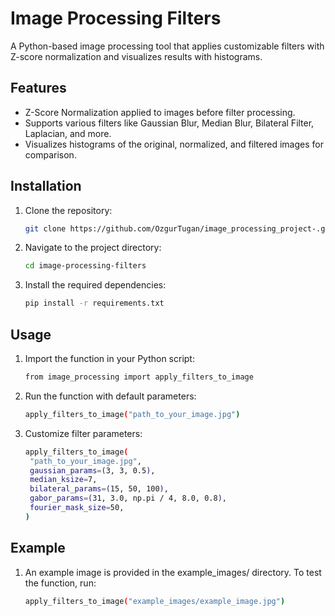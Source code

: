 # Image Processing Filters

A Python-based image processing tool that applies customizable filters with Z-score normalization and visualizes results with histograms.

## Features
- Z-Score Normalization applied to images before filter processing.
- Supports various filters like Gaussian Blur, Median Blur, Bilateral Filter, Laplacian, and more.
- Visualizes histograms of the original, normalized, and filtered images for comparison.

## Installation
1. Clone the repository:
   ```bash
   git clone https://github.com/OzgurTugan/image_processing_project-.git  
2. Navigate to the project directory:
    ```bash
   cd image-processing-filters
4. Install the required dependencies:
   ```bash
   pip install -r requirements.txt
   
## Usage
1. Import the function in your Python script:
   ```bash
   from image_processing import apply_filters_to_image
2. Run the function with default parameters:
   ```bash
   apply_filters_to_image("path_to_your_image.jpg")
3. Customize filter parameters:
   ```bash
   apply_filters_to_image(
    "path_to_your_image.jpg",
    gaussian_params=(3, 3, 0.5),
    median_ksize=7,
    bilateral_params=(15, 50, 100),
    gabor_params=(31, 3.0, np.pi / 4, 8.0, 0.8),
    fourier_mask_size=50,
   )
   
## Example
1. An example image is provided in the example_images/ directory. To test the function, run:
   ```bash
   apply_filters_to_image("example_images/example_image.jpg")
